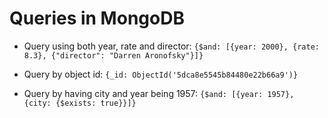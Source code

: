 # Queries in MongoDB

* Query using both year, rate and director: `{$and: [{year: 2000}, {rate: 8.3}, {"director": "Darren Aronofsky"}]}`
  
* Query by object id: `{_id: ObjectId('5dca8e5545b84480e22b66a9')}`

* Query by having city and year being 1957: `{$and: [{year: 1957}, {city: {$exists: true}}]}`